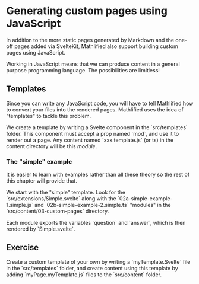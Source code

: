 # Generating custom pages using JavaScript

In addition to the more static pages generated by Markdown and the one-off pages
added via SvelteKit, Mathlified also support building custom pages using JavaScript.

Working in JavaScript means that we can produce content in a general purpose programming language.
The possibilities are limitless!

## Templates

Since you can write any JavaScript code, you will have to tell Mathlified how to convert your files
into the rendered pages. Mathlified uses the idea of "templates" to tackle this problem.

We create a template by writing a Svelte component in the \`src/templates\`
folder. This component must accept a prop named \`mod\`, and use it to render out a page.
Any content named \`xxx.template.js\` (or ts) in the content directory will
be this _module_.

### The "simple" example

It is easier to learn with examples rather than all these theory so the rest of this chapter
will provide that.

We start with the "simple" template. Look for the \`src/extensions/Simple.svelte\`
along with the \`02a-simple-example-1.simple.js\` and \`02b-simple-example-2.simple.ts\` "modules"
in the \`src/content/03-custom-pages\` directory.

Each module exports the variables \`question\` and \`answer\`, which is then rendered by
\`Simple.svelte\`.

## Exercise

Create a custom template of your own by writing a \`myTemplate.Svelte\` file in the \`src/templates\`
folder, and create content using this template by adding \`myPage.myTemplate.js\` files to the
\`src/content\` folder.
